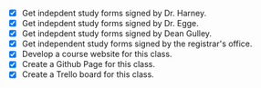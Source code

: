- [X] Get indepdent study forms signed by Dr. Harney. 
- [X] Get indepdent study forms signed by Dr. Egge.
- [X] Get indepdent study forms signed by Dean Gulley.
- [X] Get independent study forms signed by the registrar's office.
- [X] Develop a course website for this class.
- [X] Create a Github Page for this class.
- [X] Create a Trello board for this class.   

